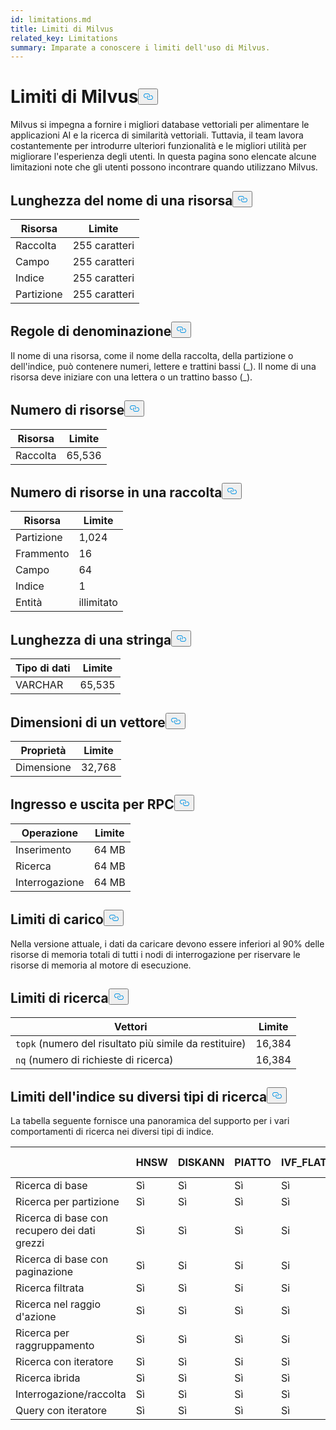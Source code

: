 ```yaml
---
id: limitations.md
title: Limiti di Milvus
related_key: Limitations
summary: Imparate a conoscere i limiti dell'uso di Milvus.
---
```

<h1 id="Milvus-Limits" class="common-anchor-header">Limiti di Milvus<button data-href="#Milvus-Limits" class="anchor-icon" translate="no">
      <svg translate="no"
        aria-hidden="true"
        focusable="false"
        height="20"
        version="1.1"
        viewBox="0 0 16 16"
        width="16"
      >
        <path
          fill="#0092E4"
          fill-rule="evenodd"
          d="M4 9h1v1H4c-1.5 0-3-1.69-3-3.5S2.55 3 4 3h4c1.45 0 3 1.69 3 3.5 0 1.41-.91 2.72-2 3.25V8.59c.58-.45 1-1.27 1-2.09C10 5.22 8.98 4 8 4H4c-.98 0-2 1.22-2 2.5S3 9 4 9zm9-3h-1v1h1c1 0 2 1.22 2 2.5S13.98 12 13 12H9c-.98 0-2-1.22-2-2.5 0-.83.42-1.64 1-2.09V6.25c-1.09.53-2 1.84-2 3.25C6 11.31 7.55 13 9 13h4c1.45 0 3-1.69 3-3.5S14.5 6 13 6z"
        ></path>
      </svg>
    </button></h1><p>Milvus si impegna a fornire i migliori database vettoriali per alimentare le applicazioni AI e la ricerca di similarità vettoriali. Tuttavia, il team lavora costantemente per introdurre ulteriori funzionalità e le migliori utilità per migliorare l'esperienza degli utenti. In questa pagina sono elencate alcune limitazioni note che gli utenti possono incontrare quando utilizzano Milvus.</p>
<h2 id="Length-of-a-resource-name" class="common-anchor-header">Lunghezza del nome di una risorsa<button data-href="#Length-of-a-resource-name" class="anchor-icon" translate="no">
      <svg translate="no"
        aria-hidden="true"
        focusable="false"
        height="20"
        version="1.1"
        viewBox="0 0 16 16"
        width="16"
      >
        <path
          fill="#0092E4"
          fill-rule="evenodd"
          d="M4 9h1v1H4c-1.5 0-3-1.69-3-3.5S2.55 3 4 3h4c1.45 0 3 1.69 3 3.5 0 1.41-.91 2.72-2 3.25V8.59c.58-.45 1-1.27 1-2.09C10 5.22 8.98 4 8 4H4c-.98 0-2 1.22-2 2.5S3 9 4 9zm9-3h-1v1h1c1 0 2 1.22 2 2.5S13.98 12 13 12H9c-.98 0-2-1.22-2-2.5 0-.83.42-1.64 1-2.09V6.25c-1.09.53-2 1.84-2 3.25C6 11.31 7.55 13 9 13h4c1.45 0 3-1.69 3-3.5S14.5 6 13 6z"
        ></path>
      </svg>
    </button></h2><table>
<thead>
<tr><th>Risorsa</th><th>Limite</th></tr>
</thead>
<tbody>
<tr><td>Raccolta</td><td>255 caratteri</td></tr>
<tr><td>Campo</td><td>255 caratteri</td></tr>
<tr><td>Indice</td><td>255 caratteri</td></tr>
<tr><td>Partizione</td><td>255 caratteri</td></tr>
</tbody>
</table>
<h2 id="Naming-rules" class="common-anchor-header">Regole di denominazione<button data-href="#Naming-rules" class="anchor-icon" translate="no">
      <svg translate="no"
        aria-hidden="true"
        focusable="false"
        height="20"
        version="1.1"
        viewBox="0 0 16 16"
        width="16"
      >
        <path
          fill="#0092E4"
          fill-rule="evenodd"
          d="M4 9h1v1H4c-1.5 0-3-1.69-3-3.5S2.55 3 4 3h4c1.45 0 3 1.69 3 3.5 0 1.41-.91 2.72-2 3.25V8.59c.58-.45 1-1.27 1-2.09C10 5.22 8.98 4 8 4H4c-.98 0-2 1.22-2 2.5S3 9 4 9zm9-3h-1v1h1c1 0 2 1.22 2 2.5S13.98 12 13 12H9c-.98 0-2-1.22-2-2.5 0-.83.42-1.64 1-2.09V6.25c-1.09.53-2 1.84-2 3.25C6 11.31 7.55 13 9 13h4c1.45 0 3-1.69 3-3.5S14.5 6 13 6z"
        ></path>
      </svg>
    </button></h2><p>Il nome di una risorsa, come il nome della raccolta, della partizione o dell'indice, può contenere numeri, lettere e trattini bassi (_). Il nome di una risorsa deve iniziare con una lettera o un trattino basso (_).</p>
<h2 id="Number-of-resources" class="common-anchor-header">Numero di risorse<button data-href="#Number-of-resources" class="anchor-icon" translate="no">
      <svg translate="no"
        aria-hidden="true"
        focusable="false"
        height="20"
        version="1.1"
        viewBox="0 0 16 16"
        width="16"
      >
        <path
          fill="#0092E4"
          fill-rule="evenodd"
          d="M4 9h1v1H4c-1.5 0-3-1.69-3-3.5S2.55 3 4 3h4c1.45 0 3 1.69 3 3.5 0 1.41-.91 2.72-2 3.25V8.59c.58-.45 1-1.27 1-2.09C10 5.22 8.98 4 8 4H4c-.98 0-2 1.22-2 2.5S3 9 4 9zm9-3h-1v1h1c1 0 2 1.22 2 2.5S13.98 12 13 12H9c-.98 0-2-1.22-2-2.5 0-.83.42-1.64 1-2.09V6.25c-1.09.53-2 1.84-2 3.25C6 11.31 7.55 13 9 13h4c1.45 0 3-1.69 3-3.5S14.5 6 13 6z"
        ></path>
      </svg>
    </button></h2><table>
<thead>
<tr><th>Risorsa</th><th>Limite</th></tr>
</thead>
<tbody>
<tr><td>Raccolta</td><td>65,536</td></tr>
</tbody>
</table>
<h2 id="Number-of-resources-in-a-collection" class="common-anchor-header">Numero di risorse in una raccolta<button data-href="#Number-of-resources-in-a-collection" class="anchor-icon" translate="no">
      <svg translate="no"
        aria-hidden="true"
        focusable="false"
        height="20"
        version="1.1"
        viewBox="0 0 16 16"
        width="16"
      >
        <path
          fill="#0092E4"
          fill-rule="evenodd"
          d="M4 9h1v1H4c-1.5 0-3-1.69-3-3.5S2.55 3 4 3h4c1.45 0 3 1.69 3 3.5 0 1.41-.91 2.72-2 3.25V8.59c.58-.45 1-1.27 1-2.09C10 5.22 8.98 4 8 4H4c-.98 0-2 1.22-2 2.5S3 9 4 9zm9-3h-1v1h1c1 0 2 1.22 2 2.5S13.98 12 13 12H9c-.98 0-2-1.22-2-2.5 0-.83.42-1.64 1-2.09V6.25c-1.09.53-2 1.84-2 3.25C6 11.31 7.55 13 9 13h4c1.45 0 3-1.69 3-3.5S14.5 6 13 6z"
        ></path>
      </svg>
    </button></h2><table>
<thead>
<tr><th>Risorsa</th><th>Limite</th></tr>
</thead>
<tbody>
<tr><td>Partizione</td><td>1,024</td></tr>
<tr><td>Frammento</td><td>16</td></tr>
<tr><td>Campo</td><td>64</td></tr>
<tr><td>Indice</td><td>1</td></tr>
<tr><td>Entità</td><td>illimitato</td></tr>
</tbody>
</table>
<h2 id="Length-of-a-string" class="common-anchor-header">Lunghezza di una stringa<button data-href="#Length-of-a-string" class="anchor-icon" translate="no">
      <svg translate="no"
        aria-hidden="true"
        focusable="false"
        height="20"
        version="1.1"
        viewBox="0 0 16 16"
        width="16"
      >
        <path
          fill="#0092E4"
          fill-rule="evenodd"
          d="M4 9h1v1H4c-1.5 0-3-1.69-3-3.5S2.55 3 4 3h4c1.45 0 3 1.69 3 3.5 0 1.41-.91 2.72-2 3.25V8.59c.58-.45 1-1.27 1-2.09C10 5.22 8.98 4 8 4H4c-.98 0-2 1.22-2 2.5S3 9 4 9zm9-3h-1v1h1c1 0 2 1.22 2 2.5S13.98 12 13 12H9c-.98 0-2-1.22-2-2.5 0-.83.42-1.64 1-2.09V6.25c-1.09.53-2 1.84-2 3.25C6 11.31 7.55 13 9 13h4c1.45 0 3-1.69 3-3.5S14.5 6 13 6z"
        ></path>
      </svg>
    </button></h2><table>
<thead>
<tr><th>Tipo di dati</th><th>Limite</th></tr>
</thead>
<tbody>
<tr><td>VARCHAR</td><td>65,535</td></tr>
</tbody>
</table>
<h2 id="Dimensions-of-a-vector" class="common-anchor-header">Dimensioni di un vettore<button data-href="#Dimensions-of-a-vector" class="anchor-icon" translate="no">
      <svg translate="no"
        aria-hidden="true"
        focusable="false"
        height="20"
        version="1.1"
        viewBox="0 0 16 16"
        width="16"
      >
        <path
          fill="#0092E4"
          fill-rule="evenodd"
          d="M4 9h1v1H4c-1.5 0-3-1.69-3-3.5S2.55 3 4 3h4c1.45 0 3 1.69 3 3.5 0 1.41-.91 2.72-2 3.25V8.59c.58-.45 1-1.27 1-2.09C10 5.22 8.98 4 8 4H4c-.98 0-2 1.22-2 2.5S3 9 4 9zm9-3h-1v1h1c1 0 2 1.22 2 2.5S13.98 12 13 12H9c-.98 0-2-1.22-2-2.5 0-.83.42-1.64 1-2.09V6.25c-1.09.53-2 1.84-2 3.25C6 11.31 7.55 13 9 13h4c1.45 0 3-1.69 3-3.5S14.5 6 13 6z"
        ></path>
      </svg>
    </button></h2><table>
<thead>
<tr><th>Proprietà</th><th>Limite</th></tr>
</thead>
<tbody>
<tr><td>Dimensione</td><td>32,768</td></tr>
</tbody>
</table>
<h2 id="Input-and-Output-per-RPC" class="common-anchor-header">Ingresso e uscita per RPC<button data-href="#Input-and-Output-per-RPC" class="anchor-icon" translate="no">
      <svg translate="no"
        aria-hidden="true"
        focusable="false"
        height="20"
        version="1.1"
        viewBox="0 0 16 16"
        width="16"
      >
        <path
          fill="#0092E4"
          fill-rule="evenodd"
          d="M4 9h1v1H4c-1.5 0-3-1.69-3-3.5S2.55 3 4 3h4c1.45 0 3 1.69 3 3.5 0 1.41-.91 2.72-2 3.25V8.59c.58-.45 1-1.27 1-2.09C10 5.22 8.98 4 8 4H4c-.98 0-2 1.22-2 2.5S3 9 4 9zm9-3h-1v1h1c1 0 2 1.22 2 2.5S13.98 12 13 12H9c-.98 0-2-1.22-2-2.5 0-.83.42-1.64 1-2.09V6.25c-1.09.53-2 1.84-2 3.25C6 11.31 7.55 13 9 13h4c1.45 0 3-1.69 3-3.5S14.5 6 13 6z"
        ></path>
      </svg>
    </button></h2><table>
<thead>
<tr><th>Operazione</th><th>Limite</th></tr>
</thead>
<tbody>
<tr><td>Inserimento</td><td>64 MB</td></tr>
<tr><td>Ricerca</td><td>64 MB</td></tr>
<tr><td>Interrogazione</td><td>64 MB</td></tr>
</tbody>
</table>
<h2 id="Load-limits" class="common-anchor-header">Limiti di carico<button data-href="#Load-limits" class="anchor-icon" translate="no">
      <svg translate="no"
        aria-hidden="true"
        focusable="false"
        height="20"
        version="1.1"
        viewBox="0 0 16 16"
        width="16"
      >
        <path
          fill="#0092E4"
          fill-rule="evenodd"
          d="M4 9h1v1H4c-1.5 0-3-1.69-3-3.5S2.55 3 4 3h4c1.45 0 3 1.69 3 3.5 0 1.41-.91 2.72-2 3.25V8.59c.58-.45 1-1.27 1-2.09C10 5.22 8.98 4 8 4H4c-.98 0-2 1.22-2 2.5S3 9 4 9zm9-3h-1v1h1c1 0 2 1.22 2 2.5S13.98 12 13 12H9c-.98 0-2-1.22-2-2.5 0-.83.42-1.64 1-2.09V6.25c-1.09.53-2 1.84-2 3.25C6 11.31 7.55 13 9 13h4c1.45 0 3-1.69 3-3.5S14.5 6 13 6z"
        ></path>
      </svg>
    </button></h2><p>Nella versione attuale, i dati da caricare devono essere inferiori al 90% delle risorse di memoria totali di tutti i nodi di interrogazione per riservare le risorse di memoria al motore di esecuzione.</p>
<h2 id="Search-limits" class="common-anchor-header">Limiti di ricerca<button data-href="#Search-limits" class="anchor-icon" translate="no">
      <svg translate="no"
        aria-hidden="true"
        focusable="false"
        height="20"
        version="1.1"
        viewBox="0 0 16 16"
        width="16"
      >
        <path
          fill="#0092E4"
          fill-rule="evenodd"
          d="M4 9h1v1H4c-1.5 0-3-1.69-3-3.5S2.55 3 4 3h4c1.45 0 3 1.69 3 3.5 0 1.41-.91 2.72-2 3.25V8.59c.58-.45 1-1.27 1-2.09C10 5.22 8.98 4 8 4H4c-.98 0-2 1.22-2 2.5S3 9 4 9zm9-3h-1v1h1c1 0 2 1.22 2 2.5S13.98 12 13 12H9c-.98 0-2-1.22-2-2.5 0-.83.42-1.64 1-2.09V6.25c-1.09.53-2 1.84-2 3.25C6 11.31 7.55 13 9 13h4c1.45 0 3-1.69 3-3.5S14.5 6 13 6z"
        ></path>
      </svg>
    </button></h2><table>
<thead>
<tr><th>Vettori</th><th>Limite</th></tr>
</thead>
<tbody>
<tr><td><code translate="no">topk</code> (numero del risultato più simile da restituire)</td><td>16,384</td></tr>
<tr><td><code translate="no">nq</code> (numero di richieste di ricerca)</td><td>16,384</td></tr>
</tbody>
</table>
<h2 id="Index-limits-on-different-search-types" class="common-anchor-header">Limiti dell'indice su diversi tipi di ricerca<button data-href="#Index-limits-on-different-search-types" class="anchor-icon" translate="no">
      <svg translate="no"
        aria-hidden="true"
        focusable="false"
        height="20"
        version="1.1"
        viewBox="0 0 16 16"
        width="16"
      >
        <path
          fill="#0092E4"
          fill-rule="evenodd"
          d="M4 9h1v1H4c-1.5 0-3-1.69-3-3.5S2.55 3 4 3h4c1.45 0 3 1.69 3 3.5 0 1.41-.91 2.72-2 3.25V8.59c.58-.45 1-1.27 1-2.09C10 5.22 8.98 4 8 4H4c-.98 0-2 1.22-2 2.5S3 9 4 9zm9-3h-1v1h1c1 0 2 1.22 2 2.5S13.98 12 13 12H9c-.98 0-2-1.22-2-2.5 0-.83.42-1.64 1-2.09V6.25c-1.09.53-2 1.84-2 3.25C6 11.31 7.55 13 9 13h4c1.45 0 3-1.69 3-3.5S14.5 6 13 6z"
        ></path>
      </svg>
    </button></h2><p>La tabella seguente fornisce una panoramica del supporto per i vari comportamenti di ricerca nei diversi tipi di indice.</p>
<table>
<thead>
<tr><th></th><th>HNSW</th><th>DISKANN</th><th>PIATTO</th><th>IVF_FLAT</th><th>IVF_SQ8</th><th>IVF_PQ</th><th>SCANN</th><th>GPU_IFV_FLAT</th><th>GPU_IVF_PQ</th><th>GPU_CAGRA</th><th>GPU_BRUTE_FORCE</th><th>INDICE SPARSO_INVERTITO</th><th>BIN_FLAT</th><th>BIN_IVF_FLAT</th></tr>
</thead>
<tbody>
<tr><td>Ricerca di base</td><td>Sì</td><td>Sì</td><td>Sì</td><td>Sì</td><td>Si</td><td>Si</td><td>Si</td><td>Si</td><td>Si</td><td>Si</td><td>Si</td><td>Si</td><td>Si</td><td>Sì</td></tr>
<tr><td>Ricerca per partizione</td><td>Sì</td><td>Sì</td><td>Sì</td><td>Sì</td><td>Si</td><td>Si</td><td>Si</td><td>Si</td><td>Si</td><td>Si</td><td>Si</td><td>Si</td><td>Si</td><td>Sì</td></tr>
<tr><td>Ricerca di base con recupero dei dati grezzi</td><td>Sì</td><td>Sì</td><td>Sì</td><td>Si</td><td>Si</td><td>Si</td><td>Si</td><td>Si</td><td>Si</td><td>Si</td><td>Si</td><td>Si</td><td>Si</td><td>Si</td></tr>
<tr><td>Ricerca di base con paginazione</td><td>Sì</td><td>Si</td><td>Si</td><td>Si</td><td>Si</td><td>Si</td><td>Si</td><td>Si</td><td>Si</td><td>Si</td><td>Si</td><td>Si</td><td>Si</td><td>Si</td></tr>
<tr><td>Ricerca filtrata</td><td>Sì</td><td>Sì</td><td>Si</td><td>Si</td><td>Si</td><td>Si</td><td>Si</td><td>Si</td><td>Si</td><td>Si</td><td>Si</td><td>Si</td><td>Si</td><td>Sì</td></tr>
<tr><td>Ricerca nel raggio d'azione</td><td>Sì</td><td>Sì</td><td>Sì</td><td>Sì</td><td>Si</td><td>Si</td><td>Si</td><td>No</td><td>No</td><td>No</td><td>No</td><td>Sì</td><td>Sì</td><td>Si</td></tr>
<tr><td>Ricerca per raggruppamento</td><td>Sì</td><td>Sì</td><td>Sì</td><td>Si</td><td>Si</td><td>No</td><td>Sì</td><td>No</td><td>No</td><td>No</td><td>No</td><td>Sì</td><td>No</td><td>No</td></tr>
<tr><td>Ricerca con iteratore</td><td>Sì</td><td>Sì</td><td>Si</td><td>Sì</td><td>Si</td><td>Si</td><td>Si</td><td>No</td><td>No</td><td>No</td><td>No</td><td>Sì</td><td>Sì</td><td>Si</td></tr>
<tr><td>Ricerca ibrida</td><td>Sì</td><td>Sì</td><td>Sì</td><td>Sì</td><td>Si</td><td>Si</td><td>Si</td><td>Si</td><td>Si</td><td>Si</td><td>Si</td><td>Sì (solo RRFRanker)</td><td>Sì</td><td>Sì</td></tr>
<tr><td>Interrogazione/raccolta</td><td>Sì</td><td>Sì</td><td>Sì</td><td>Sì</td><td>Sì</td><td>Si</td><td>Si</td><td>Si</td><td>Si</td><td>Si</td><td>Si</td><td>Si</td><td>Si</td><td>Sì</td></tr>
<tr><td>Query con iteratore</td><td>Sì</td><td>Sì</td><td>Sì</td><td>Sì</td><td>Sì</td><td>Si</td><td>Si</td><td>No</td><td>No</td><td>No</td><td>No</td><td>Sì</td><td>Sì</td><td>Si</td></tr>
</tbody>
</table>
